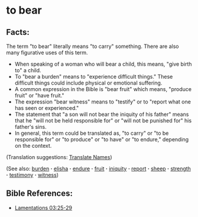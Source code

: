 # to bear #

## Facts: ##

The term "to bear" literally means "to carry" something. There are also many figurative uses of this term.

* When speaking of a woman who will bear a child, this means, "give birth to" a child.
* To "bear a burden" means to "experience difficult things." These difficult things could include physical or emotional suffering. 
* A common expression in the Bible is "bear fruit" which means,  "produce fruit" or "have fruit."
* The expression "bear witness" means to "testify" or to "report what one has seen or experienced."
* The statement that "a son will not bear the iniquity of his father" means that he "will not be held responsible for" or "will not be punished for" his father's sins.
* In general, this term could be translated as, "to carry" or "to be responsible for" or "to produce" or "to have" or "to endure," depending on the context.

(Translation suggestions: [Translate Names](https://git.door43.org/Door43/en-ta-translate-vol1/src/master/content/translate_names.md))

(See also: [burden](../other/burden.md) **·** [elisha](../other/elisha.md) **·** [endure](../kt/endure.md) **·** [fruit](../kt/fruit.md) **·** [iniquity](../kt/iniquity.md) **·** [report](../other/report.md) **·** [sheep](../other/sheep.md) **·** [strength](../other/strength.md) **·** [testimony](../kt/testimony.md) **·** [witness](../kt/witness.md))

## Bible References: ##

* [Lamentations 03:25-29](https://door43.org/en/bible/notes/lam/03/25)

